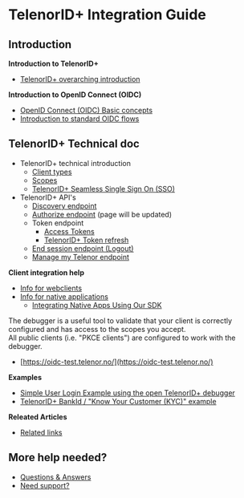 # TelenorID\+ Integration Guide

## Introduction

__Introduction to TelenorID\+__

* [TelenorID\+ overarching introduction](TelenorID_Plus_-_intro.md)

__Introduction to OpenID Connect (OIDC)__

* [OpenID Connect (OIDC) Basic concepts](OIDC_basics.md)
* [Introduction to standard OIDC flows](TelenorID_Plus_-_standard_oidc_flows.md)

## TelenorID\+ Technical doc

* TelenorID\+ technical introduction
  * [Client types](TelenorID_Plus_-TelenorID_Plus_-_clienttypes.md)
  * [Scopes](TelenorID_Plus_-_scopes.md)
  * [TelenorID\+ Seamless Single Sign On (SSO)](TelenorID_Plus_-_SSO.md)
* TelenorID\+ API's
  * [Discovery endpoint](TelenorID_Plus_-_discovery.md)
  * [Authorize endpoint](TelenorID_Plus_-_authorize.md) (page will be updated) 
  * Token endpoint
    * [Access Tokens](TelenorID_Plus_-_accesstokens.md)
    * [TelenorID\+ Token refresh](TelenorID_Plus_-_token_refresh.md)
  * [End session endpoint (Logout)](TelenorID_Plus_-_logout.md)
  * [Manage my Telenor endpoint](TelenorID_Plus_-_ManageMyTelenor.md)


  
__Client integration help__

* [Info for webclients](TelenorID_Plus_-_WebClients.md)
* [Info for native applications](TelenorID_Plus_-_NativeClients.md)
  * [Integrating Native Apps Using Our SDK](TelenorID_Plus_-_telenorid_from_sdk.md)

The debugger is a useful tool to validate that your client is correctly configured and has access to the scopes you accept.  
All public clients (i.e. "PKCE clients") are configured to work with the debugger.
* [https://oidc-test.telenor.no/](https://oidc-test.telenor.no/)  

__Examples__

 * [Simple User Login Example using the open TelenorID\+ debugger](TelenorID_Plus_-_user_login_-_integration_example_step_by_step.md)
 * [TelenorID\+ BankId / "Know Your Customer (KYC)" example](TelenorID_Plus_-_kyc_bankid_-_integration_example_step_by_step.md)

__Releated Articles__

 * [Related links](RelatedArticles.md)

## More help needed?

 * [Questions & Answers](TelenorID_Plus_-_QandA.md)
 * [Need support?](TelenorID_Plus_-_help.md)


